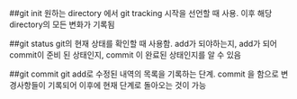 ##git init
원하는 directory 에서 git tracking 시작을 선언할 때 사용. 이후 해당 directory의 모든 변화가 기록됨

##git status
git의 현재 상태를 확인할 때 사용함. add가 되야하는지, add가 되어 commit이 준비 된 상태인지, commit 이 완료된 상태인지를 알 수 있음

##git commit
git add로 수정된 내역의 목록을 기록하는 단계. commit 을 함으로 변경사항들이 기록되어 이후에 현재 단계로 돌아오는 것이 가능
